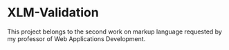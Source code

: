 # XLM-Validation
This project belongs to the second work on markup language requested by my professor of Web Applications Development.
